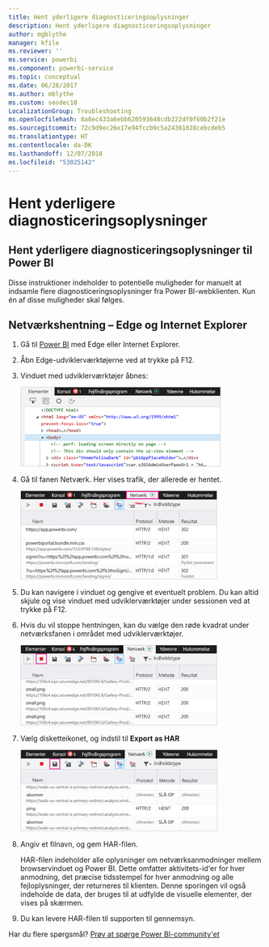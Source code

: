 ```yaml
---
title: Hent yderligere diagnosticeringsoplysninger
description: Hent yderligere diagnosticeringsoplysninger
author: mgblythe
manager: kfile
ms.reviewer: ''
ms.service: powerbi
ms.component: powerbi-service
ms.topic: conceptual
ms.date: 06/28/2017
ms.author: mblythe
ms.custom: seodec18
LocalizationGroup: Troubleshooting
ms.openlocfilehash: 8a8ec433a6ebb620593648cdb222df0f60b2f21e
ms.sourcegitcommit: 72c9d9ec26e17e94fccb9c5a24301028cebcdeb5
ms.translationtype: HT
ms.contentlocale: da-DK
ms.lasthandoff: 12/07/2018
ms.locfileid: "53025142"
---
```

# <a name="capturing-additional-diagnostic-information"></a>Hent yderligere diagnosticeringsoplysninger
## <a name="capturing-additional-diagnostic-information-for-power-bi"></a>Hent yderligere diagnosticeringsoplysninger til Power BI
Disse instruktioner indeholder to potentielle muligheder for manuelt at indsamle flere diagnosticeringsoplysninger fra Power BI-webklienten.  Kun én af disse muligheder skal følges.

## <a name="network-capture---edge--internet-explorer"></a>Netværkshentning – Edge og Internet Explorer
1. Gå til [Power BI](https://app.powerbi.com) med Edge eller Internet Explorer.
2. Åbn Edge-udviklerværktøjerne ved at trykke på F12.
3. Vinduet med udviklerværktøjer åbnes: 
   
   ![Udviklerværktøjer](media/service-admin-capturing-additional-diagnostic-information-for-power-bi/edge-developer-tools.png)
4. Gå til fanen Netværk. Her vises trafik, der allerede er hentet. 
   
   ![Fanen Edge-netværk](media/service-admin-capturing-additional-diagnostic-information-for-power-bi/edge-network-tab.png)
5. Du kan navigere i vinduet og gengive et eventuelt problem. Du kan altid skjule og vise vinduet med udviklerværktøjer under sessionen ved at trykke på F12.
6. Hvis du vil stoppe hentningen, kan du vælge den røde kvadrat under netværksfanen i området med udviklerværktøjer.
   
   ![Stop hentningen](media/service-admin-capturing-additional-diagnostic-information-for-power-bi/edge-network-tab-stop.png)
7. Vælg disketteikonet, og indstil til **Export as HAR**
   
   ![Eksportér filen](media/service-admin-capturing-additional-diagnostic-information-for-power-bi/edge-network-tab-save.png)
8. Angiv et filnavn, og gem HAR-filen.
   
    HAR-filen indeholder alle oplysninger om netværksanmodninger mellem browservinduet og Power BI.  Dette omfatter aktivitets-id'er for hver anmodning, det præcise tidsstempel for hver anmodning og alle fejloplysninger, der returneres til klienten.  Denne sporingen vil også indeholde de data, der bruges til at udfylde de visuelle elementer, der vises på skærmen.
9. Du kan levere HAR-filen til supporten til gennemsyn.

Har du flere spørgsmål? [Prøv at spørge Power BI-community'et](http://community.powerbi.com/)

